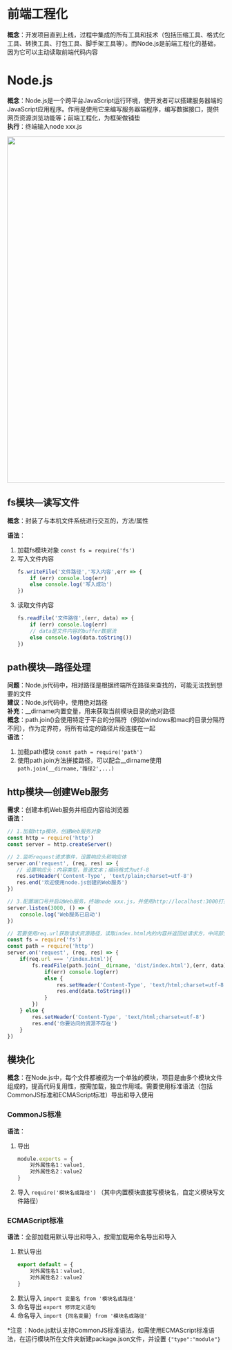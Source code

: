 # 前端工程化
**概念**：开发项目直到上线，过程中集成的所有工具和技术（包括压缩工具、格式化工具、转换工具、打包工具、脚手架工具等）。而Node.js是前端工程化的基础，因为它可以主动读取前端代码内容

# Node.js
**概念**：Node.js是一个跨平台JavaScript运行环境，使开发者可以搭建服务器端的JavaScript应用程序。作用是使用它来编写服务器端程序，编写数据接口，提供网页资源浏览功能等；前端工程化，为框架做铺垫<br>
**执行**：终端输入node xxx.js

<img src="https://i-blog.csdnimg.cn/direct/48b0b12fb3964096bb61eb89d5016e62.png#pic_center" width="800">

## fs模块—读写文件
**概念**：封装了与本机文件系统进行交互的，方法/属性

**语法**：
1. 加载fs模块对象 `const fs = require('fs')`
2. 写入文件内容
    ```js
    fs.writeFile('文件路径','写入内容',err => {
        if (err) console.log(err)
        else console.log('写入成功')
    })
    ```
3. 读取文件内容
    ```js
    fs.readFile('文件路径',(err, data) => {
        if (err) console.log(err)
        // data是文件内容的buffer数据流
        else console.log(data.toString())
    })
    ```

## path模块—路径处理
**问题**：Node.js代码中，相对路径是根据终端所在路径来查找的，可能无法找到想要的文件<br>
**建议**：Node.js代码中，使用绝对路径<br>
**补充**：__dirname内置变量，用来获取当前模块目录的绝对路径<br>
**概念**：path.join()会使用特定于平台的分隔符（例如windows和mac的目录分隔符不同），作为定界符，将所有给定的路径片段连接在一起<br>
**语法**：
1. 加载path模块 `const path = require('path')`
2. 使用path.join方法拼接路径，可以配合__dirname使用 `path.join(__dirname,'路径2',...)`

## http模块—创建Web服务
**需求**：创建本机Web服务并相应内容给浏览器<br>
**语法**：
```js
// 1.加载http模块，创建Web服务对象
const http = require('http')
const server = http.createServer()

// 2.监听request请求事件，设置响应头和响应体
server.on('request', (req, res) => {
   // 设置响应头：内容类型，普通文本；编码格式为utf-8
   res.setHeader('Content-Type', 'text/plain;charset=utf-8')
   res.end('欢迎使用node.js创建的Web服务')
})

// 3.配置端口号并启动Web服务，终端node xxx.js，并使用http://localhost:3000打开预览
server.listen(3000, () => {
    console.log('Web服务已启动')
})

// 若要使用req.url获取请求资源路径，读取index.html内的内容并返回给请求方，中间部分替换，其他不变终端node xxx.js，并使用http://localhost:3000/index.html打开预览
const fs = require('fs')
const path = require('http')
server.on('request', (req, res) => {
    if(req.url === '/index.html'){
        fs.readFile(path.join(__dirname, 'dist/index.html'),(err, data) => {
            if(err) console.log(err)
            else {
                res.setHeader('Content-Type', 'text/html;charset=utf-8')
                res.end(data.toString())
            }
        })
    } else {
        res.setHeader('Content-Type', 'text/html;charset=utf-8')
        res.end('你要访问的资源不存在')
    }
})
```

## 模块化
**概念**：在Node.js中，每个文件都被视为一个单独的模块，项目是由多个模块文件组成的，提高代码复用性，按需加载，独立作用域。需要使用标准语法（包括CommonJS标准和ECMAScript标准）导出和导入使用

### CommonJS标准
**语法**：
1. 导出 
    ```js
    module.exports = {
        对外属性名1：value1,
        对外属性名2：value2
    }
    ```
2. 导入 `require('模块名或路径')` （其中内置模块直接写模块名，自定义模块写文件路径）

### ECMAScript标准
**语法**：全部加载用默认导出和导入，按需加载用命名导出和导入
1. 默认导出 
    ```js
    export default = {
        对外属性名1：value1,
        对外属性名2：value2
    }
    ```
2. 默认导入 `import 变量名 from '模块名或路径'`
3. 命名导出 `export 修饰定义语句`
4. 命名导入 `import {同名变量} from '模块名或路径'`

*注意：Node.js默认支持CommonJS标准语法，如需使用ECMAScript标准语法，在运行模块所在文件夹新建package.json文件，并设置 `{"type":"module"}`